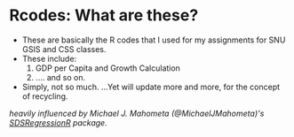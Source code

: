 # Rcodes: What are these? 
- These are basically the R codes that I used for my assignments for SNU GSIS and CSS classes.
- These include:
   1. GDP per Capita and Growth Calculation
   2. .... and so on.
- Simply, not so much.
   ...Yet will update more and more, for the concept of recycling. 
   
 *heavily influenced by Michael J. Mahometa (@MichaelJMahometa)'s [SDSRegressionR](https://github.com/MichaelJMahometa/SDSRegressionR) package.*
